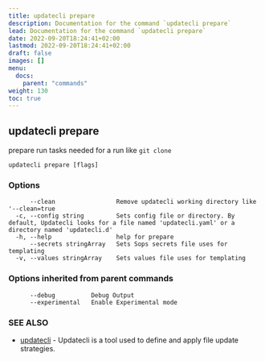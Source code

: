```yaml
---
title: updatecli prepare
description: Documentation for the command `updatecli prepare`
lead: Documentation for the command `updatecli prepare`
date: 2022-09-20T18:24:41+02:00
lastmod: 2022-09-20T18:24:41+02:00
draft: false
images: []
menu:
  docs:
    parent: "commands"
weight: 130
toc: true
---
```


## updatecli prepare

prepare run tasks needed for a run like `git clone`

```
updatecli prepare [flags]
```

### Options

```
      --clean                 Remove updatecli working directory like '--clean=true
  -c, --config string         Sets config file or directory. By default, Updatecli looks for a file named 'updatecli.yaml' or a directory named 'updatecli.d'
  -h, --help                  help for prepare
      --secrets stringArray   Sets Sops secrets file uses for templating
  -v, --values stringArray    Sets values file uses for templating
```

### Options inherited from parent commands

```
      --debug          Debug Output
      --experimental   Enable Experimental mode
```

### SEE ALSO

* [updatecli](/docs/commands/updatecli)	 - Updatecli is a tool used to define and apply file update strategies. 

